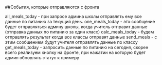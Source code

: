##События, которые отправляются с фронта

all_meals_today - при запросе админа школы отправлять ему все данные по питанию за текущий день.
one_meals_today - это сообщение будет отправляться админу школы, когда учитель отправит данные (отправка данных по питанию за один класс)
calc_meals_today - будем отправлять результат когда все классы отправят данные
send_meals - с этим сообщением будут учителя отправлять данные по классу
get_meals_today - запросить данные по питанию на сегодня, скорее всего реализуем кнопку на фронте, при нажатии на которую будет админ обновлять статус к примеру